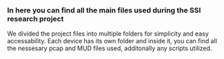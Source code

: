 ### In here you can find all the main files used during the SSI research project

We divided the project files into multiple folders for simplicity and easy accessability. Each device has its own folder and inside it, you can find all the nessesary pcap and MUD files used, additonally any scripts utilized.

